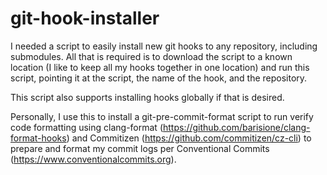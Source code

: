 # git-hook-installer

I needed a script to easily install new git hooks to any repository, including submodules. All that is required is to download the script to a known location (I like to keep all my hooks together in one location) and run this script, pointing it at the script, the name of the hook, and the repository.

This script also supports installing hooks globally if that is desired.

Personally, I use this to install a git-pre-commit-format script to run verify code formatting using clang-format (https://github.com/barisione/clang-format-hooks) and Commitizen (https://github.com/commitizen/cz-cli) to prepare and format my commit logs per Conventional Commits (https://www.conventionalcommits.org).

